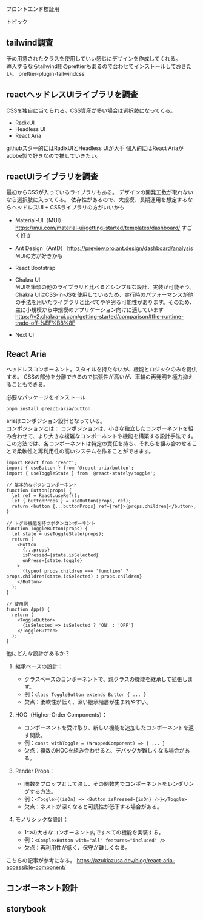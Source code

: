 フロントエンド検証用

トピック


## tailwind調査

予め用意されたクラスを使用していい感じにデザインを作成してくれる。  
導入するならtailwind用のprettierもあるので合わせてインストールしておきたい。
prettier-plugin-tailwindcss

## reactヘッドレスUIライブラリを調査

CSSを独自に当てられる。CSS資産が多い場合は選択肢になってくる。

- RadixUI
- Headless UI
- React Aria

githubスター的にはRadixUIとHeadless UIが大手
個人的にはReact Ariaがadobe製で好きなので推していきたい。

## reactUIライブラリを調査

最初からCSSが入っているライブラリもある。
デザインの開発工数が取れないなら選択肢に入ってくる。
依存性があるので、大規模、長期運用を想定するならヘッドレスUI + CSSライブラリの方がいいかも

- Material-UI（MUI）  
https://mui.com/material-ui/getting-started/templates/dashboard/
すごく好き
- Ant Design（AntD）
https://preview.pro.ant.design/dashboard/analysis MUIの方が好きかも
- React Bootstrap
- Chakra UI  
MUIを筆頭の他のライブラリと比べるとシンプルな設計、実装が可能そう。  
Chakra UIはCSS-in-JSを使用しているため、実行時のパフォーマンスが他の手法を用いたライブラリと比べてやや劣る可能性があります。そのため、主に小規模から中規模のアプリケーション向けに適しています  
https://v2.chakra-ui.com/getting-started/comparison#the-runtime-trade-off-%EF%B8%8F  

- Next UI

## React Aria

ヘッドレスコンポーネント。スタイルを持たないが、機能とロジックのみを提供する。
CSSの部分を分離できるので拡張性が高いが、車輪の再発明を極力抑えることもできる。

必要なパッケージをインストール

```
pnpm install @react-aria/button
```

ariaはコンポジション設計となっている。  
コンポジションとは：
コンポジションは、小さな独立したコンポーネントを組み合わせて、より大きな複雑なコンポーネントや機能を構築する設計手法です。  
この方法では、各コンポーネントは特定の責任を持ち、それらを組み合わせることで柔軟性と再利用性の高いシステムを作ることができます。

```tsx
import React from 'react';
import { useButton } from '@react-aria/button';
import { useToggleState } from '@react-stately/toggle';

// 基本的なボタンコンポーネント
function Button(props) {
  let ref = React.useRef();
  let { buttonProps } = useButton(props, ref);
  return <button {...buttonProps} ref={ref}>{props.children}</button>;
}

// トグル機能を持つボタンコンポーネント
function ToggleButton(props) {
  let state = useToggleState(props);
  return (
    <Button
      {...props}
      isPressed={state.isSelected}
      onPress={state.toggle}
    >
      {typeof props.children === 'function' ? props.children(state.isSelected) : props.children}
    </Button>
  );
}

// 使用例
function App() {
  return (
    <ToggleButton>
      {isSelected => isSelected ? 'ON' : 'OFF'}
    </ToggleButton>
  );
}
```

他にどんな設計があるか？

1. 継承ベースの設計：
   - クラスベースのコンポーネントで、親クラスの機能を継承して拡張します。
   - 例：`class ToggleButton extends Button { ... }`
   - 欠点：柔軟性が低く、深い継承階層が生まれやすい。

2. HOC（Higher-Order Components）：
   - コンポーネントを受け取り、新しい機能を追加したコンポーネントを返す関数。
   - 例：`const withToggle = (WrappedComponent) => { ... }`
   - 欠点：複数のHOCを組み合わせると、デバッグが難しくなる場合がある。

3. Render Props：
   - 関数をプロップとして渡し、その関数内でコンポーネントをレンダリングする方法。
   - 例：`<Toggle>{(isOn) => <Button isPressed={isOn} />}</Toggle>`
   - 欠点：ネストが深くなると可読性が低下する場合がある。

4. モノリシックな設計：
   - 1つの大きなコンポーネント内ですべての機能を実装する。
   - 例：`<ComplexButton with="all" features="included" />`
   - 欠点：再利用性が低く、保守が難しくなる。

こちらの記事が参考になる。
https://azukiazusa.dev/blog/react-aria-accessible-component/

## コンポーネント設計


## storybook

